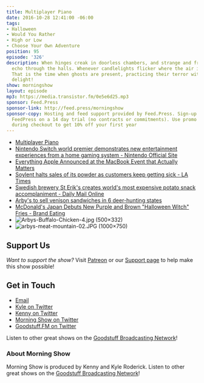 ```yaml
---
title: Multiplayer Piano
date: 2016-10-28 12:41:00 -06:00
tags:
- Halloween
- Would You Rather
- High or Low
- Choose Your Own Adventure
position: 95
episode: '326'
description: When hinges creak in doorless chambers, and strange and frightening sounds
  echo through the halls. Whenever candlelights flicker where the air is deathly still.
  That is the time when ghosts are present, practicing their terror with ghoulish
  delight!
show: morningshow
layout: episode
mp3: https://media.transistor.fm/0e5e6d25.mp3
sponsor: Feed.Press
sponsor-link: http://feed.press/morningshow
sponsor-copy: Hosting and feed support provided by Feed.Press. Sign-up today and try
  FeedPress on a 14 day trial (no contracts or commitments). Use promo code `morningshow`
  during checkout to get 10% off your first year
---
```


* [Multiplayer Piano](http://www.multiplayerpiano.com/MorningShow)
* [Nintendo Switch world premier demonstrates new entertainment experiences from a home gaming system - Nintendo Official Site](http://www.nintendo.com/whatsnew/detail/first-look-at-nintendos-new-home-gaming-system?ref=producthunt)
* [Everything Apple Announced at the MacBook Event that Actually Matters](http://lifehacker.com/everything-apple-announced-at-the-macbook-event-that-ac-1788288852)
* [Soylent halts sales of its powder as customers keep getting sick - LA Times](http://www.latimes.com/business/technology/la-fi-tn-soylent-recall-20161027-story.html)
* [Swedish brewery St Erik's creates world's most expensive potato snack accomplaniment - Daily Mail Online](http://www.dailymail.co.uk/news/article-3854864/Would-pay-45-pack-FIVE-luxury-crisps-World-s-expensive-potato-snack-launched-beer-brewery-perfect-accompaniment.html)
* [Arby's to sell venison sandwiches in 6 deer-hunting states](https://apnews.com/90ba2519010144d0bbd7842ee174fd35?utm_campaign=SocialFlow&utm_source=Twitter&utm_medium=AP)
* [McDonald's Japan Debuts New Purple and Brown "Halloween Witch" Fries - Brand Eating](http://www.brandeating.com/2016/10/mcdonalds-japan-debuts-new-purple-and-brown-halloween-witch-fries.html)
* ![Arbys-Buffalo-Chicken-4.jpg (500×332)](https://i2.wp.com/www.grubgrade.com/wp-content/uploads/2016/06/Arbys-Buffalo-Chicken-4.jpg?w=500)
* ![arbys-meat-mountain-02.JPG (1000×750)](https://3.bp.blogspot.com/-Pcjxof0OY-8/VBI_3M_BEII/AAAAAAAAfqc/kymPizOr0jw/s1600/arbys-meat-mountain-02.JPG)

## Support Us
*Want to support the show?* Visit [Patreon](http://patreon.com/morningshow) or our [Support page](http://goodstuff.fm/support) to help make this show possible!

## Get in Touch
* [Email](mailto:kyle@goodstuff.fm)
* [Kyle on Twitter](http://twitter.com/dogburps)
* [Kenny on Twitter](http://twitter.com/pizzarobotics)
* [Morning Show on Twitter](http://twitter.com/morningshowam)
* [Goodstuff.FM on Twitter](http://twitter.com/goodstufffm)

Listen to other great shows on the [Goodstuff Broadcasting Network](http://goodstuff.fm/shows)!

### About Morning Show
Morning Show is produced by Kenny and Kyle Roderick. Listen to other great shows on the [Goodstuff Broadcasting Network](http://goodstuff.fm/)!
